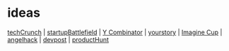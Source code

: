 # ideas

[techCrunch](https://techcrunch.com/startups/) | [startupBattlefield](https://techcrunch.com/startup-battlefield/) | [Y Combinator](https://www.ycombinator.com/companies/) | [yourstory](https://yourstory.com/) | [Imagine Cup](https://imaginecup.microsoft.com/en-us/Winner#2019) | [angelhack](http://blog.angelhack.com/) | [devpost](https://devpost.com/) | [productHunt](https://www.producthunt.com/)
